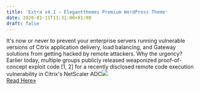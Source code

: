 ```yaml
---
title: 'Extra v4.1 – Elegantthemes Premium WordPress Theme'
date: 2020-01-11T11:31:00+01:00
draft: false
---
```


It's now or never to prevent your enterprise servers running vulnerable versions of Citrix application delivery, load balancing, and Gateway solutions from getting hacked by remote attackers. Why the urgency? Earlier today, multiple groups publicly released weaponized proof-of-concept exploit code \[1, 2\] for a recently disclosed remote code execution vulnerability in Citrix's NetScaler ADC![](http://feeds.feedburner.com/~r/TheHackersNews/~4/I8Tx34-GV64)  
[Read Here»](https://thehackernews.com/2020/01/citrix-adc-gateway-exploit.html)